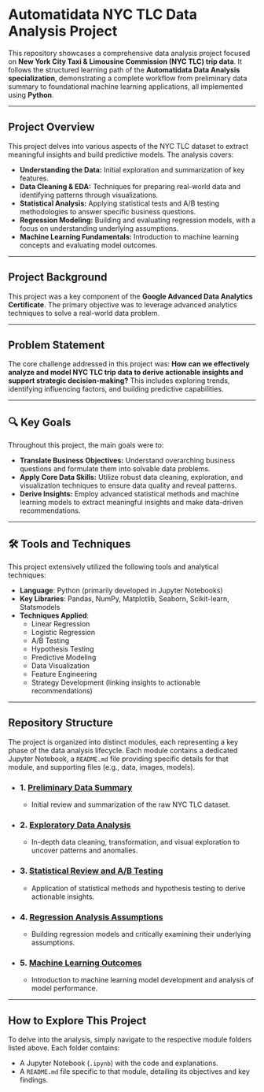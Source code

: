 
# Automatidata NYC TLC Data Analysis Project

This repository showcases a comprehensive data analysis project focused on **New York City Taxi & Limousine Commission (NYC TLC) trip data**. It follows the structured learning path of the **Automatidata Data Analysis specialization**, demonstrating a complete workflow from preliminary data summary to foundational machine learning applications, all implemented using **Python**.

---

## Project Overview

This project delves into various aspects of the NYC TLC dataset to extract meaningful insights and build predictive models. The analysis covers:

* **Understanding the Data:** Initial exploration and summarization of key features.
* **Data Cleaning & EDA:** Techniques for preparing real-world data and identifying patterns through visualizations.
* **Statistical Analysis:** Applying statistical tests and A/B testing methodologies to answer specific business questions.
* **Regression Modeling:** Building and evaluating regression models, with a focus on understanding underlying assumptions.
* **Machine Learning Fundamentals:** Introduction to machine learning concepts and evaluating model outcomes.

---

##  Project Background

This project was a key component of the **Google Advanced Data Analytics Certificate**. The primary objective was to leverage advanced analytics techniques to solve a real-world data problem.

---

##  Problem Statement

The core challenge addressed in this project was: **How can we effectively analyze and model NYC TLC trip data to derive actionable insights and support strategic decision-making?** This includes exploring trends, identifying influencing factors, and building predictive capabilities.

---

## 🔍 Key Goals

Throughout this project, the main goals were to:

* **Translate Business Objectives:** Understand overarching business questions and formulate them into solvable data problems.
* **Apply Core Data Skills:** Utilize robust data cleaning, exploration, and visualization techniques to ensure data quality and reveal patterns.
* **Derive Insights:** Employ advanced statistical methods and machine learning models to extract meaningful insights and make data-driven recommendations.

---

## 🛠️ Tools and Techniques

This project extensively utilized the following tools and analytical techniques:

* **Language**: Python (primarily developed in Jupyter Notebooks)
* **Key Libraries**: Pandas, NumPy, Matplotlib, Seaborn, Scikit-learn, Statsmodels
* **Techniques Applied**:
    * Linear Regression
    * Logistic Regression
    * A/B Testing
    * Hypothesis Testing
    * Predictive Modeling
    * Data Visualization
    * Feature Engineering
    * Strategy Development (linking insights to actionable recommendations)

---

## Repository Structure

The project is organized into distinct modules, each representing a key phase of the data analysis lifecycle. Each module contains a dedicated Jupyter Notebook, a `README.md` file providing specific details for that module, and supporting files (e.g., data, images, models).

* ### 1. [Preliminary Data Summary](1_Preliminary_Data_Summary/)
    * Initial review and summarization of the raw NYC TLC dataset.
* ### 2. [Exploratory Data Analysis](2_Exploratory_Data_Analysis/)
    * In-depth data cleaning, transformation, and visual exploration to uncover patterns and anomalies.
* ### 3. [Statistical Review and A/B Testing](3_Statistical_Review_and_AB_Testing/)
    * Application of statistical methods and hypothesis testing to derive actionable insights.
* ### 4. [Regression Analysis Assumptions](4_Regression_Analysis_Assumptions/)
    * Building regression models and critically examining their underlying assumptions.
* ### 5. [Machine Learning Outcomes](5_Machine_Learning_Outcomes/)
    * Introduction to machine learning model development and analysis of model performance.

---

## How to Explore This Project

To delve into the analysis, simply navigate to the respective module folders listed above. Each folder contains:

* A Jupyter Notebook (`.ipynb`) with the code and explanations.
* A `README.md` file specific to that module, detailing its objectives and key findings.
